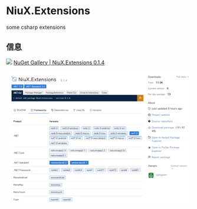 # NiuX.Extensions

some csharp extensions

## 信息

[![](https://img.shields.io/nuget/v/NiuX.Extensions.svg)](https://www.nuget.org/packages/NiuX.Extensions)
[NuGet Gallery | NiuX.Extensions 0.1.4](https://www.nuget.org/packages/NiuX.Extensions)

![nuget](./images/nuget.png)